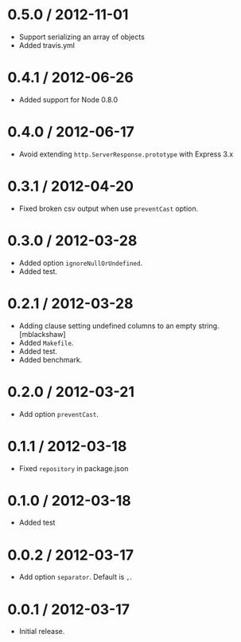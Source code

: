 
0.5.0 / 2012-11-01 
==================

  * Support serializing an array of objects
  * Added travis.yml

0.4.1 / 2012-06-26 
==================

  * Added support for Node 0.8.0

0.4.0 / 2012-06-17 
==================

  * Avoid extending `http.ServerResponse.prototype` with Express 3.x

0.3.1 / 2012-04-20 
==================

  * Fixed broken csv output when use `preventCast` option.

0.3.0 / 2012-03-28 
==================

  * Added option `ignoreNullOrUndefined`.
  * Added test.

0.2.1 / 2012-03-28 
==================

  * Adding clause setting undefined columns to an empty string. [mblackshaw]
  * Added `Makefile`.
  * Added test.
  * Added benchmark.

0.2.0 / 2012-03-21 
==================

  * Add option `preventCast`.

0.1.1 / 2012-03-18 
=================

  * Fixed `repository` in package.json

0.1.0 / 2012-03-18 
==================

  * Added test

0.0.2 / 2012-03-17 
==================

  * Add option `separator`. Default is `,`.

0.0.1 / 2012-03-17 
==================

  * Initial release.

